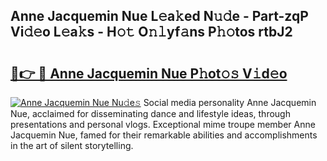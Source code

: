 ## Anne Jacquemin Nue L𝚎a𝚔ed N𝚞𝚍e - Part-zqP Vi𝚍𝚎o L𝚎a𝚔s - H𝚘𝚝 O𝚗𝚕yf𝚊ns P𝚑𝚘tos rtbJ2

# <h2><a href="http://kf0xmgw.oniu.top/?m=Anne+Jacquemin+Nue">🔗👉 🔴 Anne Jacquemin Nue P𝚑ot𝚘𝚜 V𝚒d𝚎o</a></h2>

[![Anne Jacquemin Nue Nu𝚍e𝚜](https://i.imgur.com/0qMVB7G.gif)](http://kf0xmgw.oniu.top/?m=Anne+Jacquemin+Nue)
Social media personality Anne Jacquemin Nue, acclaimed for disseminating dance and lifestyle ideas, through presentations and personal vlogs. Exceptional mime troupe member Anne Jacquemin Nue, famed for their remarkable abilities and accomplishments in the art of silent storytelling.  
